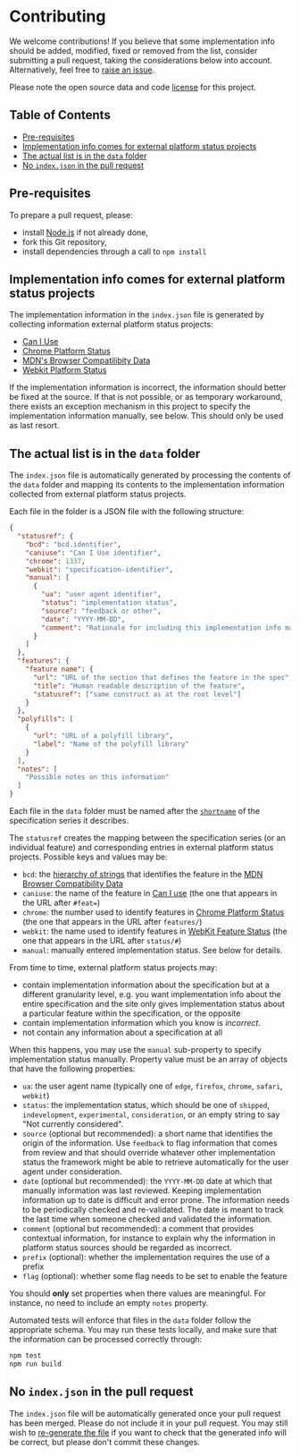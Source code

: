 # Contributing

We welcome contributions! If you believe that some implementation info should be
added, modified, fixed or removed from the list, consider submitting a pull
request, taking the considerations below into account. Alternatively, feel free
to [raise an issue](https://github.com/w3c/browser-statuses/issues/new).

Please note the open source data and code [license](LICENSE.md) for this
project.


## Table of Contents

- [Pre-requisites](#pre-requisites)
- [Implementation info comes for external platform status projects](#implementation-info-comes-for-external-platform-status-projects)
- [The actual list is in the `data` folder](#the-actual-list-is-in-the-data-folder)
- [No `index.json` in the pull request](#no-indexjson-in-the-pull-request)


## Pre-requisites

To prepare a pull request, please:
- install [Node.js](https://nodejs.org/en/) if not already done,
- fork this Git repository,
- install dependencies through a call to `npm install`


## Implementation info comes for external platform status projects

The implementation information in the `index.json` file is generated by
collecting information external platform status projects:
- [Can I Use](https://caniuse.com/)
- [Chrome Platform Status](https://www.chromestatus.com/)
- [MDN's Browser Compatilibity Data](https://github.com/mdn/browser-compat-data)
- [Webkit Platform Status](https://webkit.org/status/)

If the implementation information is incorrect, the information should better be
fixed at the source. If that is not possible, or as temporary workaround, there
exists an exception mechanism in this project to specify the implementation
information manually, see below. This should only be used as last resort.


## The actual list is in the `data` folder

The `index.json` file is automatically generated by processing the contents of
the `data` folder and mapping its contents to the implementation information
collected from external platform status projects.

Each file in the folder is a JSON file with the following structure:

```json
{
  "statusref": {
    "bcd": "bcd.identifier",
    "caniuse": "Can I Use identifier",
    "chrome": 1337,
    "webkit": "specification-identifier",
    "manual": [
      {
        "ua": "user agent identifier",
        "status": "implementation status",
        "source": "feedback or other",
        "date": "YYYY-MM-DD",
        "comment": "Rationale for including this implementation info manually"
      }
    ]
  },
  "features": {
    "feature name": {
      "url": "URL of the section that defines the feature in the spec",
      "title": "Human readable description of the feature",
      "statusref": ["same construct as at the root level"]
    }
  },
  "polyfills": [
    {
      "url": "URL of a polyfill library",
      "label": "Name of the polyfill library"
    }
  ],
  "notes": [
    "Possible notes on this information"
  ]
}
```

Each file in the `data` folder must be named after the
[`shortname`](README.md#shortname) of the specification series it describes.

The `statusref` creates the mapping between the specification series (or an
individual feature) and corresponding entries in external platform status
projects. Possible keys and values may be:
* `bcd`: the [hierarchy of strings](https://github.com/mdn/browser-compat-data/blob/master/schemas/compat-data-schema.md#feature-hierarchies) that identifies the feature in the [MDN Browser Compatibility Data](https://github.com/mdn/browser-compat-data)
* `caniuse`: the name of the feature in [Can I use](http://caniuse.com/) (the one that appears in the URL after `#feat=`)
* `chrome`: the number used to identify features in [Chrome Platform Status](https://www.chromestatus.com/features) (the one that appears in the URL after `features/`)
* `webkit`: the name used to identify features in [WebKit Feature Status](https://webkit.org/status/) (the one that appears in the URL after `status/#`)
* `manual`: manually entered implementation status. See below for details.

From time to time, external platform status projects may:
* contain implementation information about the specification but at a different granularity level, e.g. you want implementation info about the entire specification and the site only gives implementation status about a particular feature within the specification, or the opposite
* contain implementation information which you know is *incorrect*.
* not contain any information about a specification at all

When this happens, you may use the `manual` sub-property to specify
implementation status manually. Property value must be an array of objects that
have the following properties:
* `ua`: the user agent name (typically one of `edge`, `firefox`, `chrome`, `safari`, `webkit`)
* `status`: the implementation status, which should be one of `shipped`, `indevelopment`, `experimental`, `consideration`, or an empty string to say "Not currently considered".
* `source` (optional but recommended): a short name that identifies the origin of the information. Use `feedback` to flag information that comes from review and that should override whatever other implementation status the framework might be able to retrieve automatically for the user agent under consideration.
* `date` (optional but recommended): the `YYYY-MM-DD` date at which that manually information was last reviewed. Keeping implementation information up to date is difficult and error prone. The information needs to be periodically checked and re-validated. The date is meant to track the last time when someone checked and validated the information.
* `comment` (optional but recommended): a comment that provides contextual information, for instance to explain why the information in platform status sources should be regarded as incorrect.
* `prefix` (optional): whether the implementation requires the use of a prefix
* `flag` (optional): whether some flag needs to be set to enable the feature

You should **only** set properties when there values are meaningful. For
instance, no need to include an empty `notes` property.

Automated tests will enforce that files in the `data` folder follow the
appropriate schema. You may run these tests locally, and make sure that the
information can be processed correctly through:

```bash
npm test
npm run build
```


## No `index.json` in the pull request

The `index.json` file will be automatically generated once your pull request has
been merged. Please do not include it in your pull request. You may still wish
to [re-generate the file](README.md#how-to-generate-indexjson-manually) if you
want to check that the generated info will be correct, but please don't commit
these changes.
